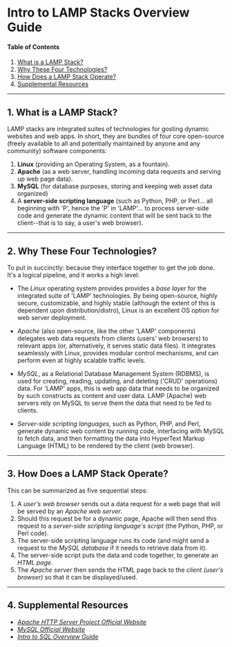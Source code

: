 # Intro to LAMP Stacks Overview Guide

#### Table of Contents

1. [What is a LAMP Stack?](#lamp)
2. [Why These Four Technologies?](#four)
3. [How Does a LAMP Stack Operate?](#operate)
4. [Supplemental Resources](#supplemental)

<hr />

## 1. <a name="lamp">What is a LAMP Stack?</a>

LAMP stacks are integrated suites of technologies for gosting dynamic websites and web apps. In short, they are bundles of four core open-source (freely available to all and potentially maintained by anyone and any community) software components:

1) **Linux** (providing an Operating System, as a fountain).
2) **Apache** (as a web server, handling incoming data requests and serving up web page data).
3) **MySQL** (for database purposes, storing and keeping web asset data organized)
4) A **server-side scripting language** (such as Python, PHP, or Perl... all beginning with 'P', hence the 'P' in 'LAMP'... to process server-side code and generate the dynamic content that will be sent back to the client--that is to say, a user's web browser).

<hr />

## 2. <a name="four">Why These Four Technologies?</a>

To put in succinctly: because they interface together to get the job done. It's a logical pipeline, and it works a high level:

* The *Linux* operating system provides provides a *base layer* for the integrated suite of 'LAMP' technologies. By being open-source, highly secure, customizable, and highly stable (although the extent of this is dependent upon distribution/distro), Linux is an excellent OS option for web server deployment.

* *Apache* (also open-source, like the other 'LAMP' components) delegates web data requests from clients (users' web browsers) to relevant apps (or, alternatively, it serves static data files). It integrates seamlessly with Linux, provides modular control mechanisms, and can perform even at highly scalable traffic levels.

* *MySQL*, as a Relational Database Management System (RDBMS), is used for creating, reading, updating, and deleting ('CRUD' operations) data. For 'LAMP' apps, this is web app data that needs to be organized by such constructs as content and user data. LAMP (Apache) web servers rely on MySQL to serve them the data that need to be fed to clients.

* *Server-side scripting languages*, such as Python, PHP, and Perl, generate dynamic web content by running code, interfacing with MySQL to fetch data, and then formatting the data into HyperText Markup Language (HTML) to be rendered by the client (web browser). 

<hr />

## 3. <a name="operate">How Does a LAMP Stack Operate?</a>

This can be summarized as five sequential steps:

1) A *user's web browser* sends out a data request for a web page that will be served by an *Apache web server*. 
2) Should this request be for a dynamic page, Apache will then send this request to a *server-side scripting language's script* (the Python, PHP, or Perl code). 
3) The server-side scripting language runs its code (and might send a request to the *MySQL database* if it needs to retrieve data from it). 
4) The server-side script puts the data and code together, to generate an *HTML page*. 
5) The *Apache server* then sends the HTML page back to the *client (user's browser)* so that it can be displayed/used.

<hr />

## <a name="supplemental">4. Supplemental Resources</a>

* *[Apache HTTP Server Project Official Website](https://httpd.apache.org/)*
* *[MySQL Official Website](https://www.mysql.com/)*
* *[Intro to SQL Overview Guide](https://github.com/chaseofthejungle/intro-to-sql)*
